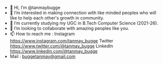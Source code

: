 - 👋 Hi, I’m @tanmaybugge
- 👀 I’m interested in making connection with like minded peoples who will like to help each other's growth in community.
- 🌱 I’m currently studying my UGC in B.Tech Computer Science (2021-26).
- 💞️ I’m looking to collaborate with amazing peoples like you.
- 📫 How to reach me : Instagram https://www.instagram.com/tanmay_bugge
                       Twitter https://www.twitter.com/@tanmay_bugge
                       LinkedIn https://www.linkedin.com/@tanmay_bugge
- Mail : buggetanmay@gmail.com


<!---
tanmaybugge/tanmaybugge is a ✨ special ✨ repository because its `README.md` (this file) appears on your GitHub profile.
You can click the Preview link to take a look at your changes.
--->
